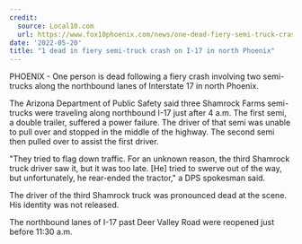 ```yaml
---
credit:
  source: Local10.com
  url: https://www.fox10phoenix.com/news/one-dead-fiery-semi-truck-crash-17-north-phoenix
date: '2022-05-20'
title: "1 dead in fiery semi-truck crash on I-17 in north Phoenix"
---
```

PHOENIX - One person is dead following a fiery crash involving two semi-trucks along the northbound lanes of Interstate 17 in north Phoenix.

The Arizona Department of Public Safety said three Shamrock Farms semi-trucks were traveling along northbound I-17 just after 4 a.m. The first semi, a double trailer, suffered a power failure. The driver of that semi was unable to pull over and stopped in the middle of the highway. The second semi then pulled over to assist the first driver.

"They tried to flag down traffic. For an unknown reason, the third Shamrock truck driver saw it, but it was too late. [He] tried to swerve out of the way, but unfortunately, he rear-ended the tractor," a DPS spokesman said.

The driver of the third Shamrock truck was pronounced dead at the scene. His identity was not released.

The northbound lanes of I-17 past Deer Valley Road were reopened just before 11:30 a.m.

